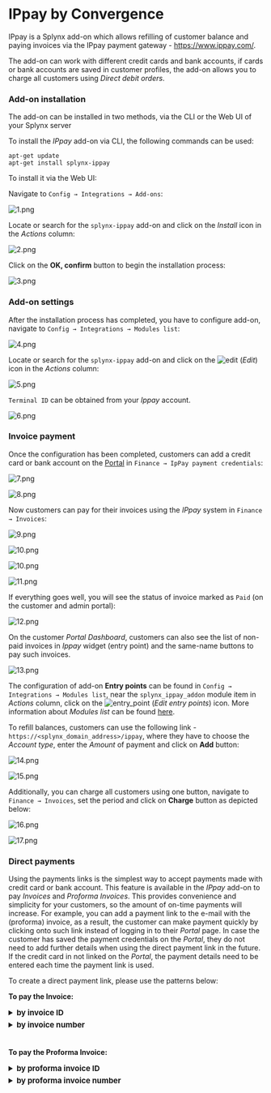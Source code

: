 IPpay by Convergence
==================

IPpay is a Splynx add-on which allows refilling of customer balance and paying invoices via the IPpay payment gateway - https://www.ippay.com/.

The add-on can work with different credit cards and bank accounts, if cards or bank accounts are saved in customer profiles, the add-on allows you to charge all customers using *Direct debit orders*.

### Add-on installation

The add-on can be installed in two methods, via the CLI or the Web UI of your Splynx server

To install the *IPpay* add-on via CLI, the following commands can be used:


```
apt-get update
apt-get install splynx-ippay
```
To install it via the Web UI:

Navigate to `Config → Integrations → Add-ons`:

![1.png](1.png)

Locate or search for the `splynx-ippay` add-on and click on the *Install* icon in the *Actions* column:

![2.png](2.png)

Click on the **OK, confirm** button to begin the installation process:

![3.png](3.png)

### Add-on settings

After the installation process has completed, you have to configure add-on, navigate to `Config → Integrations → Modules list`:

![4.png](4.png)

Locate or search for the `splynx-ippay` add-on and click on the
<icon class="image-icon">![edit](edit.png)</icon> (*Edit*) icon in the *Actions* column:

![5.png](5.png)

`Terminal ID` can be obtained from your *Ippay* account.

![6.png](6.png)

### Invoice payment

Once the configuration has been completed, customers can add a credit card or bank account on the [Portal](customer_portal/customer_portal.md) in `Finance → IpPay payment credentials`:

![7.png](7.png)

![8.png](8.png)

Now customers can pay for their invoices using the *IPpay* system in `Finance → Invoices`:

![9.png](9.png)

![10.png](10.png)

![10.png](10.1.png)

![11.png](11.png)

If everything goes well, you will see the status of invoice marked as `Paid` (on the customer and admin portal):

![12.png](12.png)

On the customer *Portal Dashboard*, customers can also see the list of non-paid invoices in *Ippay* widget (entry point) and the same-name buttons to pay such invoices.

![13.png](13.png)

The configuration of add-on **Entry points** can be found in `Config → Integrations → Modules list`, near the `splynx_ippay_addon` module item in *Actions* column, click on the <icon class="image-icon">![entry_point](entry_point.png)</icon> (*Edit entry points*) icon. More information about *Modules list* can be found [here](configuration/integrations/modules_list/modules_list.md).

To refill balances, customers can use the following link - `https://<splynx_domain_address>/ippay`, where they have to choose the *Account type*, enter the *Amount* of payment and click on **Add** button:

![14.png](14.png)

![15.png](15.png)

Additionally, you can charge all customers using one button, navigate to `Finance → Invoices`, set the period and click on **Charge** button as depicted below:

![16.png](16.png)

![17.png](17.png)

### Direct payments

Using the payments links is the simplest way to accept payments made with credit card or bank account. This feature is available in the *IPpay* add-on to pay *Invoices* and *Proforma Invoices*. This provides convenience and simplicity for your customers, so the amount of on-time payments will increase. For example, you can add a payment link to the e-mail with the (proforma) invoice, as a result, the customer can make payment quickly by clicking onto such link instead of logging in to their *Portal* page. In case the customer has saved the payment credentials on the *Portal*, they do not need to add further details when using the direct payment link in the future. If the credit card in not linked on the *Portal*, the payment details need to be entered each time the payment link is used.

To create a direct payment link, please use the patterns below:

**To pay the Invoice:**

<details style="font-size: 15px; margin-bottom: 5px;">
<summary><b>by invoice ID</b></summary>
<div markdown="1">

```
https://<splynx_domain_address>/ippay/direct-pay-invoice-by-id?item_id=<Invoice_id>

```
</div>
</details>

<details style="font-size: 15px; margin-bottom: 5px;">
<summary><b>by invoice number</b></summary>
<div markdown="1">

```
https://<splynx_domain_address>/ippay/direct-pay-invoice?item_id=<Invoice_number>

```
</div>
</details>

<br>

**To pay the Proforma Invoice:**

<details style="font-size: 15px; margin-bottom: 5px;">
<summary><b>by proforma invoice ID</b></summary>
<div markdown="1">

```
https://<splynx_domain_address>/ippay/direct-pay-proforma-by-id?item_id=<proforma_id>

```
</div>
</details>

<details style="font-size: 15px; margin-bottom: 5px;">
<summary><b>by proforma invoice number</b></summary>
<div markdown="1">

```
https://<splynx_domain_address>/ippay/direct-pay-proforma?item_id=<proforma_number>

```
</div>
</details>
